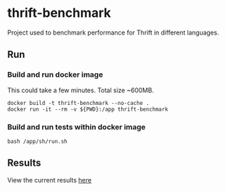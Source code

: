 # thrift-benchmark

Project used to benchmark performance for Thrift in different languages.

## Run

### Build and run docker image

This could take a few minutes. Total size ~600MB.

```
docker build -t thrift-benchmark --no-cache .
docker run -it --rm -v ${PWD}:/app thrift-benchmark
```

### Build and run tests within docker image

```
bash /app/sh/run.sh
```

## Results

View the current results [here](RESULTS.md)
